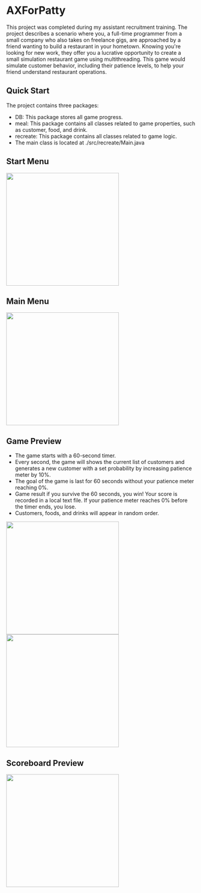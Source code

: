# AXForPatty

This project was completed during my assistant recruitment training. The project describes a scenario where you, a full-time programmer from a small company who also takes on freelance gigs, are approached by a friend wanting to build a restaurant in your hometown. Knowing you're looking for new work, they offer you a lucrative opportunity to create a small simulation restaurant game using multithreading. This game would simulate customer behavior, including their patience levels, to help your friend understand restaurant operations.

## Quick Start
The project contains three packages:
* DB: This package stores all game progress.
* meal: This package contains all classes related to game properties, such as customer, food, and drink.
* recreate: This package contains all classes related to game logic.
* The main class is located at ./src/recreate/Main.java

## Start Menu
<img src="https://github.com/ricotandrio/axforpatty/assets/119276763/e7455f7c-21c1-4586-8a42-b057da5f26f1" width="300" />

## Main Menu
<img src="https://github.com/ricotandrio/axforpatty/assets/119276763/900b5f99-3f1b-4def-b919-9a039c67daff" width="300" />

## Game Preview 
* The game starts with a 60-second timer.
* Every second, the game will shows the current list of customers and generates a new customer with a set probability by increasing patience meter by 10%.
* The goal of the game is last for 60 seconds without your patience meter reaching 0%.
* Game result if you survive the 60 seconds, you win! Your score is recorded in a local text file. If your patience meter reaches 0% before the timer ends, you lose.
* Customers, foods, and drinks will appear in random order.

<img src="https://github.com/ricotandrio/axforpatty/assets/119276763/5411484c-ecdd-493d-82da-8353256098c6" width="300" />
<br/>
<img src="https://github.com/ricotandrio/axforpatty/assets/119276763/31ceda8b-ab48-4405-964d-8b177de4ca6b" width="300" />

## Scoreboard Preview
<img src="https://github.com/ricotandrio/axforpatty/assets/119276763/00f22433-ff37-41d5-8e75-967673c23e5a =250x250" width="300" />

